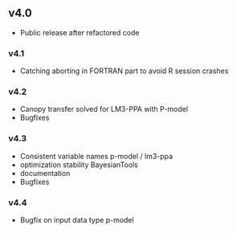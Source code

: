 ## v4.0

* Public release after refactored code

### v4.1

* Catching aborting in FORTRAN part to avoid R session crashes

### v4.2

* Canopy transfer solved for LM3-PPA with P-model
* Bugfixes


### v4.3

* Consistent variable names p-model / lm3-ppa
* optimization stability BayesianTools
* documentation
* Bugfixes

### v4.4

* Bugfix on input data type p-model